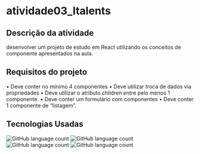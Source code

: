 # atividade03_Italents

## Descrição da atividade

desenvolver um projeto de estudo em React utilizando os conceitos de componente apresentados na aula.

## Requisitos do projeto

• Deve conter no mínimo 4 componentes
• Deve utilizar troca de dados via propriedades
• Deve utilizar o atributo children entre pelo menos 1 componente.
• Deve conter um formulário com componentes
• Deve conter 1 componente de “listagem”.

## Tecnologias Usadas

![GitHub language count](https://img.shields.io/badge/HTML-239120?style=for-the-badge&logo=html5&logoColor=white)
![GitHub language count](https://img.shields.io/badge/CSS-239120?&style=for-the-badge&logo=css3&logoColor=white)
![GitHub language count](https://img.shields.io/badge/JS-239120?&style=for-the-badge&logo=css3&logoColor=white)
![GitHub language count](https://img.shields.io/badge/react-239120?&style=for-the-badge&logo=react&logoColor=white)
